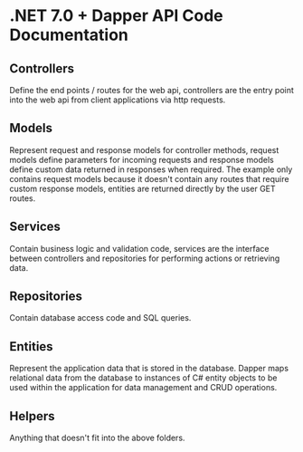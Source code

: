 # .NET 7.0 + Dapper API Code Documentation
## Controllers
Define the end points / routes for the web api, controllers are the entry point into the web api from client applications via http requests.

## Models
Represent request and response models for controller methods, request models define parameters for incoming requests and response models define custom data returned in responses when required. The example only contains request models because it doesn't contain any routes that require custom response models, entities are returned directly by the user GET routes.

## Services
Contain business logic and validation code, services are the interface between controllers and repositories for performing actions or retrieving data.

## Repositories
Contain database access code and SQL queries.

## Entities
Represent the application data that is stored in the database.
Dapper maps relational data from the database to instances of C# entity objects to be used within the application for data management and CRUD operations.

## Helpers
Anything that doesn't fit into the above folders.

